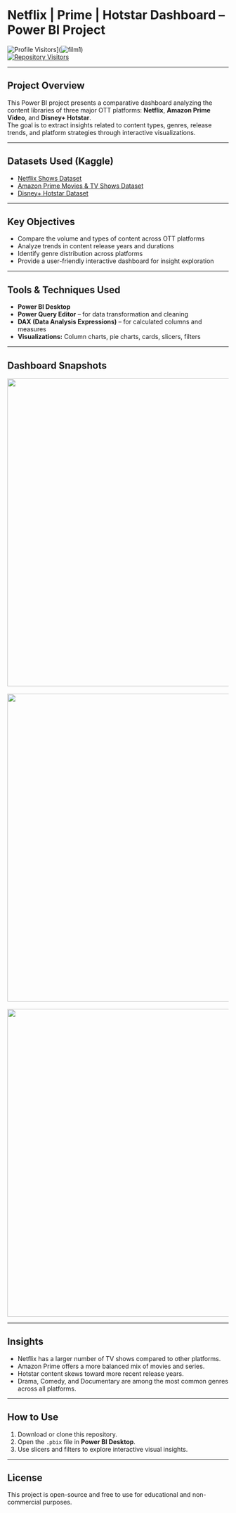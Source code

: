 #  Netflix | Prime | Hotstar Dashboard – Power BI Project

![Profile Visitors]([https://gpvc.arturio.dev/undiscovered-genius)](![film1](https://github.com/user-attachments/assets/157c1f0c-ff54-4585-82d5-44afd4e16e87))  
[![Repository Visitors](https://visitor-badge.glitch.me/badge?page_id=undiscovered-genius.undiscovered-genius/Netflix-Prime-Hotstar-Dashboard-Power-BI)](https://github.com/undiscovered-genius/Netflix-Prime-Hotstar-Dashboard-Power-BI)

---


##  Project Overview

This Power BI project presents a comparative dashboard analyzing the content libraries of three major OTT platforms: **Netflix**, **Amazon Prime Video**, and **Disney+ Hotstar**.  
The goal is to extract insights related to content types, genres, release trends, and platform strategies through interactive visualizations.

---

##  Datasets Used (Kaggle)

- [Netflix Shows Dataset](https://www.kaggle.com/datasets/shivamb/netflix-shows)  
- [Amazon Prime Movies & TV Shows Dataset](https://www.kaggle.com/datasets/shivamb/amazon-prime-movies-and-tv-shows)  
- [Disney+ Hotstar Dataset](https://www.kaggle.com/datasets/shivamb/disney-movies-and-tv-shows)

---

##  Key Objectives

- Compare the volume and types of content across OTT platforms  
- Analyze trends in content release years and durations  
- Identify genre distribution across platforms  
- Provide a user-friendly interactive dashboard for insight exploration

---

##  Tools & Techniques Used

- **Power BI Desktop**  
- **Power Query Editor** – for data transformation and cleaning  
- **DAX (Data Analysis Expressions)** – for calculated columns and measures  
- **Visualizations:** Column charts, pie charts, cards, slicers, filters

---

##  Dashboard Snapshots

<img src='Pics/1.jpg' width="700">
<br><br>
<img src='Pics/2.jpg' width="700">
<br><br>
<img src='Pics/3.jpg' width="700">

---

##  Insights

- Netflix has a larger number of TV shows compared to other platforms.  
- Amazon Prime offers a more balanced mix of movies and series.  
- Hotstar content skews toward more recent release years.  
- Drama, Comedy, and Documentary are among the most common genres across all platforms.

---

##  How to Use

1. Download or clone this repository.  
2. Open the `.pbix` file in **Power BI Desktop**.  
3. Use slicers and filters to explore interactive visual insights.

---

##  License

This project is open-source and free to use for educational and non-commercial purposes.
